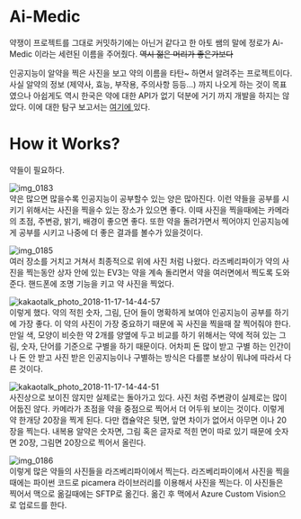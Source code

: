 # Ai-Medic
약쟁이 프로젝트를 그대로 커밋하기에는 아닌거 같다고 한 아토 쌤의 말에 정로가 Ai-Medic 이라는 세련된 이름을 주어줬다. ~~역시 젊은 머리가 좋은가보다~~ </br>

인공지능이 알약을 찍은 사진을 보고 약의 이름을 타탄~ 하면서 알려주는 프로젝트이다. 사실 알약의 정보 (제약사, 효능, 부작용, 주의사항 등등...) 까지 나오게 하는 것이 목표였으나 아쉽게도 역시 한국은 약에 대한 API가 없기 덕분에 거기 까지 개발을 하지는 않았다. 
이에 대한 탐구 보고서는 <a href="https://docs.google.com/document/d/14yG68THHNvSeLGnVcI02y36Z87__uRbU0qtobdZ4hVQ/edit?usp=sharing"> 여기에 </a> 있다. </br>

# How it Works?
약들이 필요하다. </br>

![img_0183](https://user-images.githubusercontent.com/17959335/48658420-b3ec7180-ea84-11e8-88c5-01a351b4525a.JPG) </br>
약은 많으면 많을수록 인공지능이 공부할수 있는 양은 많아진다. 이런 약들을 공부를 시키기 위해서는 사진을 찍을수 있는 장소가 있으면 좋다. 이때 사진을 찍을때에는 카메라의 초점, 주변광, 밝기, 배경이 좋으면 좋다. 또한 약을 돌려가면서 찍어야지 인공지능에게 공부를 시키고 나중에 더 좋은 결과를 볼수가 있을것이다. 

![img_0185](https://user-images.githubusercontent.com/17959335/48658432-e1d1b600-ea84-11e8-9176-63a9ddae4492.JPG) </br>
여러 장소를 거치고 거쳐서 최종적으로 위에 사진 처럼 나왔다. 라즈베리파이가 약의 사진을 찍는동안 상자 안에 있는 EV3는 약을 계속 돌리면서 약을 여러면에서 찍도록 도와준다. 핸드폰에 조명 기능을 키고 약 사진을 찍었다. </br>

![kakaotalk_photo_2018-11-17-14-44-57](https://user-images.githubusercontent.com/17959335/48658433-eeeea500-ea84-11e8-9faa-8a3f4ed4d604.jpeg) </br>
이렇게 했다. 약의 적힌 숫자, 그림, 단어 들이 명확하게 보여야 인공지능이 공부를 하기에 가장 좋다. 이 약의 사진이 가장 중요하기 때문에 꼭 사진을 찍을때 잘 찍어줘야 한다. 만일 색, 모양이 비슷한 약 2개를 양옆에 두고 비교를 하기 위해서는 약에 적혀 있는 그림, 숫자, 단어를 기준으로 구별을 하기 때문이다. 어차피 돈 많이 받고 구별 하는 인간이나 돈 안 받고 사진 받은 인공지능이나 구별하는 방식은 다를뿐 보상이 뭐냐에 따라서 다른 것이다.

![kakaotalk_photo_2018-11-17-14-44-51](https://user-images.githubusercontent.com/17959335/48658434-eeeea500-ea84-11e8-8f2a-7ea66170aae5.jpeg) </br>
사진상으로 보이진 않지만 실제로는 돌아가고 있다. 사진 처럼 주변광이 실제로는 많이 어둡진 않다. 카메라가 초점을 약을 중점으로 찍어서 더 어두워 보이는 것이다. 이렇게 약 한개당 20장을 찍게 된다. 다만 캡슐약은 뒷면, 앞면 차이가 없어서 아무면 이나 20장을 찍는다. 내복용 알약은 숫자면, 그림 혹은 글자로 적힌 면이 따로 있기 때문에 숫자면 20장, 그림면 20장으로 찍어서 올린다. </br>

![img_0186](https://user-images.githubusercontent.com/17959335/48658449-3aa14e80-ea85-11e8-8342-5783b69c9aac.JPG) </br>
이렇게 많은 약들의 사진들을 라즈베리파이에서 찍는다. 라즈베리파이에서 사진을 찍을때에는 파이썬 코드로 picamera 라이브러리를 이용해서 사진을 찍는다. 이 사진들은 찍어서 맥으로 옮길때에는 SFTP로 옮긴다. 옮긴 후 맥에서 Azure Custom Vision으로 업로드를 한다. 
